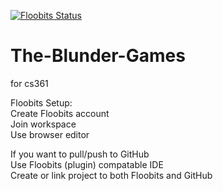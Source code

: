 [![Floobits Status](https://floobits.com/delta5800/The-Blunder-Games.svg)](https://floobits.com/delta5800/The-Blunder-Games/redirect)
# The-Blunder-Games
for cs361

Floobits Setup:  
  Create Floobits account  
  Join workspace  
  Use browser editor  
  
  If you want to pull/push to GitHub  
  Use Floobits (plugin) compatable IDE  
  Create or link project to both Floobits and GitHub  

